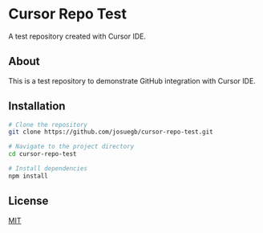 # Cursor Repo Test

A test repository created with Cursor IDE.

## About

This is a test repository to demonstrate GitHub integration with Cursor IDE.

## Installation

```bash
# Clone the repository
git clone https://github.com/josuegb/cursor-repo-test.git

# Navigate to the project directory
cd cursor-repo-test

# Install dependencies
npm install
```

## License

[MIT](https://choosealicense.com/licenses/mit/)